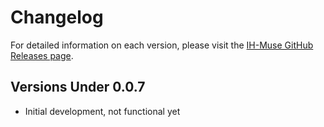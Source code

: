 # Changelog

For detailed information on each version, please visit the [IH-Muse GitHub Releases page](https://github.com/infinitehaiku/ih-muse/releases).

## Versions Under 0.0.7

- Initial development, not functional yet
